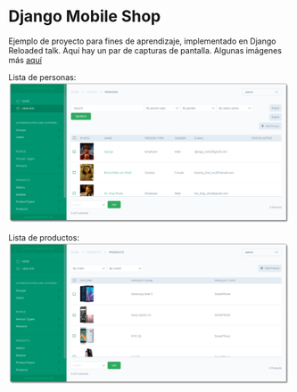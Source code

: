 # Django Mobile Shop
Ejemplo de proyecto para fines de aprendizaje, implementado en Django Reloaded talk. Aquí hay un par de capturas de pantalla. Algunas imágenes más [aquí](https://github.com/emilioferreyra/django_mobile_shop/tree/master/docs/screenshots)

Lista de personas:
![persons_list](https://github.com/emilioferreyra/django_mobile_shop/blob/master/docs/screenshots/person_list.png?raw=true)


Lista de productos:
![products_list](https://github.com/emilioferreyra/django_mobile_shop/blob/master/docs/screenshots/mobile_list.png?raw=true)